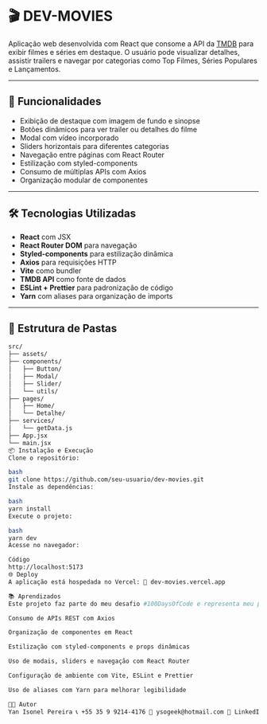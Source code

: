 # 🎬 DEV-MOVIES

Aplicação web desenvolvida com React que consome a API da [TMDB](https://www.themoviedb.org/) para exibir filmes e séries em destaque. O usuário pode visualizar detalhes, assistir trailers e navegar por categorias como Top Filmes, Séries Populares e Lançamentos.

---

## 🚀 Funcionalidades

- Exibição de destaque com imagem de fundo e sinopse
- Botões dinâmicos para ver trailer ou detalhes do filme
- Modal com vídeo incorporado
- Sliders horizontais para diferentes categorias
- Navegação entre páginas com React Router
- Estilização com styled-components
- Consumo de múltiplas APIs com Axios
- Organização modular de componentes

---

## 🛠️ Tecnologias Utilizadas

- **React** com JSX
- **React Router DOM** para navegação
- **Styled-components** para estilização dinâmica
- **Axios** para requisições HTTP
- **Vite** como bundler
- **TMDB API** como fonte de dados
- **ESLint + Prettier** para padronização de código
- **Yarn** com aliases para organização de imports

---

## 📁 Estrutura de Pastas

```bash
src/
├── assets/
├── components/
│   ├── Button/
│   ├── Modal/
│   ├── Slider/
│   └── utils/
├── pages/
│   ├── Home/
│   └── Detalhe/
├── services/
│   └── getData.js
├── App.jsx
└── main.jsx
📦 Instalação e Execução
Clone o repositório:

bash
git clone https://github.com/seu-usuario/dev-movies.git
Instale as dependências:

bash
yarn install
Execute o projeto:

bash
yarn dev
Acesse no navegador:

Código
http://localhost:5173
🌐 Deploy
A aplicação está hospedada no Vercel: 🔗 dev-movies.vercel.app

📚 Aprendizados
Este projeto faz parte do meu desafio #100DaysOfCode e representa meu progresso como desenvolvedor front-end. Aqui aprendi:

Consumo de APIs REST com Axios

Organização de componentes em React

Estilização com styled-components e props dinâmicas

Uso de modais, sliders e navegação com React Router

Configuração de ambiente com Vite, ESLint e Prettier

Uso de aliases com Yarn para melhorar legibilidade

👨‍💻 Autor
Yan Isonel Pereira 📞 +55 35 9 9214-4176 📧 ysogeek@hotmail.com 🔗 LinkedIn 🐙 GitHub


